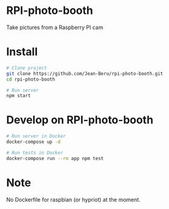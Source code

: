 # RPI-photo-booth

Take pictures from a Raspberry PI cam

# Install

```sh
# Clone project
git clone https://github.com/Jean-Beru/rpi-photo-booth.git
cd rpi-photo-booth

# Run server
npm start
```

# Develop on RPI-photo-booth

```sh
# Run server in Docker
docker-compose up -d

# Run tests in Docker
docker-compose run --rm app npm test
```

# Note
No Dockerfile for raspbian (or hypriot) at the moment.
